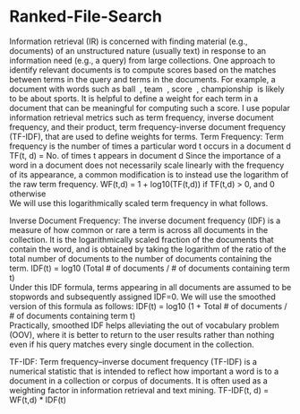 # Ranked-File-Search
Information retrieval (IR) is concerned with finding material (e.g., documents) of an unstructured nature (usually text) in response to an information need (e.g., a query) from large collections. One approach to identify relevant documents is to compute scores based on the matches between terms in the query and terms in the documents. For example, a document with words such as ball ​ , team ​ , score ​ , championship ​  is likely to be about sports. It is helpful to define a weight for each term in a document that can be meaningful for computing such a score. I use popular information retrieval metrics such as term frequency, inverse document frequency, and their product, term frequency-inverse document frequency (TF-IDF), that are used to define weights for terms.
Term Frequency: 
Term frequency is the number of times a particular word t occurs in a document d
TF(t, d) = No. of times t appears in document d
Since the importance of a word in a document does not necessarily scale linearly with the frequency of its appearance, a common modification is to instead use the logarithm of the raw term frequency.
WF(t,d) = 1 + log10(TF(t,d))  if TF(t,d) > 0, and 0 otherwise     
We will use this logarithmically scaled term frequency in what follows.

Inverse Document Frequency:
The inverse document frequency (IDF) is a measure of how common or rare a term is across all documents in the collection. It is the logarithmically scaled fraction of the documents that contain the word, and is obtained by taking the logarithm of the ratio of the total number of documents to the number of documents containing the term.
IDF(t) = log10 (Total # of documents / # of documents containing term t)     
Under this IDF formula, terms appearing in all documents are assumed to be stopwords and subsequently assigned IDF=0. We will use the smoothed version of this formula as follows:
IDF(t) = log10 (1 + Total # of documents / # of documents containing term t)     
Practically, smoothed IDF helps alleviating the out of vocabulary problem (OOV), where it is better to return to the user results rather than nothing even if his query matches every single document in the collection.

TF-IDF:
Term frequency–inverse document frequency (TF-IDF) is a numerical statistic that is intended to reflect how important a word is to a document in a collection or corpus of documents. It is often used as a weighting factor in information retrieval and text mining.
TF-IDF(t, d) = WF(t,d) * IDF(t)

